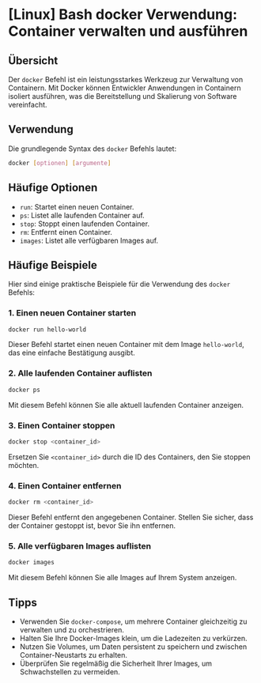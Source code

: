 # [Linux] Bash docker Verwendung: Container verwalten und ausführen

## Übersicht
Der `docker` Befehl ist ein leistungsstarkes Werkzeug zur Verwaltung von Containern. Mit Docker können Entwickler Anwendungen in Containern isoliert ausführen, was die Bereitstellung und Skalierung von Software vereinfacht.

## Verwendung
Die grundlegende Syntax des `docker` Befehls lautet:

```bash
docker [optionen] [argumente]
```

## Häufige Optionen
- `run`: Startet einen neuen Container.
- `ps`: Listet alle laufenden Container auf.
- `stop`: Stoppt einen laufenden Container.
- `rm`: Entfernt einen Container.
- `images`: Listet alle verfügbaren Images auf.

## Häufige Beispiele
Hier sind einige praktische Beispiele für die Verwendung des `docker` Befehls:

### 1. Einen neuen Container starten
```bash
docker run hello-world
```
Dieser Befehl startet einen neuen Container mit dem Image `hello-world`, das eine einfache Bestätigung ausgibt.

### 2. Alle laufenden Container auflisten
```bash
docker ps
```
Mit diesem Befehl können Sie alle aktuell laufenden Container anzeigen.

### 3. Einen Container stoppen
```bash
docker stop <container_id>
```
Ersetzen Sie `<container_id>` durch die ID des Containers, den Sie stoppen möchten.

### 4. Einen Container entfernen
```bash
docker rm <container_id>
```
Dieser Befehl entfernt den angegebenen Container. Stellen Sie sicher, dass der Container gestoppt ist, bevor Sie ihn entfernen.

### 5. Alle verfügbaren Images auflisten
```bash
docker images
```
Mit diesem Befehl können Sie alle Images auf Ihrem System anzeigen.

## Tipps
- Verwenden Sie `docker-compose`, um mehrere Container gleichzeitig zu verwalten und zu orchestrieren.
- Halten Sie Ihre Docker-Images klein, um die Ladezeiten zu verkürzen.
- Nutzen Sie Volumes, um Daten persistent zu speichern und zwischen Container-Neustarts zu erhalten.
- Überprüfen Sie regelmäßig die Sicherheit Ihrer Images, um Schwachstellen zu vermeiden.